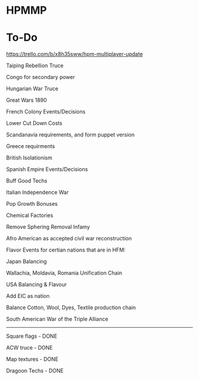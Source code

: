 # HPMMP

# To-Do

https://trello.com/b/x8h35sww/hpm-multiplayer-update

Taiping Rebellion Truce

Congo for secondary power

Hungarian War Truce

Great Wars 1890

French Colony Events/Decisions

Lower Cut Down Costs

Scandanavia requirements, and form puppet version

Greece requirments

British Isolationism

Spanish Empire Events/Decisions

Buff Good Techs

Italian Independence War

Pop Growth Bonuses

Chemical Factories

Remove Sphering Removal Infamy

Afro American as accepted civil war reconstruction

Flavor Events for certian nations that are in HFM:

Japan Balancing

Wallachia, Moldavia, Romania Unification Chain

USA Balancing & Flavour

Add EIC as nation

Balance Cotton, Wool, Dyes, Textile production chain

South American War of the Triple Alliance

-------

Square flags - DONE

ACW truce  - DONE

Map textures - DONE

Dragoon Techs - DONE
